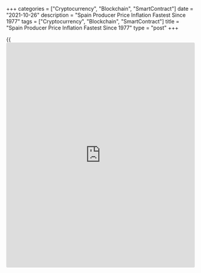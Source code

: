 +++
categories = ["Cryptocurrency", "Blockchain", "SmartContract"]
date = "2021-10-26"
description = "Spain Producer Price Inflation Fastest Since 1977"
tags = ["Cryptocurrency", "Blockchain", "SmartContract"]
title = "Spain Producer Price Inflation Fastest Since 1977"
type = "post"
+++

{{<iframe id="large-banner" src="https://www.bounty.group/#slide=10.0" width="100%" height="600" scrolling="no" style="border: 0px solid rgb(216, 221, 230); border-radius: 3px;">}}

Spain producer prices grew at the fastest pace since 1977 in September
on higher energy prices, data released by the statistical office INE
showed on Tuesday.

Producer prices grew 23.6 percent year-on-year in September, after
climbing 17.9 percent in August. This was the highest growth since
December 1977.

Excluding energy, producer price inflation accelerated to 8.8 percent,
the biggest since January 1985, from 8.4 percent in August.

On a monthly basis, producer prices gained 5.2 percent after rising 1.8
percent in the previous month.

Among components of PPI, energy prices showed the biggest annual growth
of 59.8 percent. Producer prices of intermediate goods were up 16.8
percent. Consumer goods and capital goods prices gained 4 percent and
2.4 percent, respectively.

For comments and feedback [contact](https://www.playgroundfx.com/contact/): editorial@rtt[news](https://www.letsplayfx.com/blog/forex-news-website/).com

[Economic News][1]

 **What parts of the world are seeing the best (and worst) economic
performances lately? Click[here][2] to check out our [Econ Scorecard][2]
and find out! See up-to-the-moment [ranking](https://www.playgroundfx.com/blog/crypto-exchange-ranking/)s for the best and worst
performers in [GDP][3], [unemployment rate][4], [inflation][2] and much
more.**

   1. www.rtt[news](https://www.letsplayfx.com/blog/forex-news-website/).com/Content/EconomicNews.aspx
   2. www.rtt[news](https://www.letsplayfx.com/blog/forex-news-website/).com/economic-scorecard/world-rank/CPI/highest-performance.aspx
   3. www.rtt[news](https://www.letsplayfx.com/blog/forex-news-website/).com/economic-scorecard/world-rank/GDP/highest-performance.aspx
   4. www.rtt[news](https://www.letsplayfx.com/blog/forex-news-website/).com/economic-scorecard/world-rank/unemployment-rate/lowest-performance.aspx